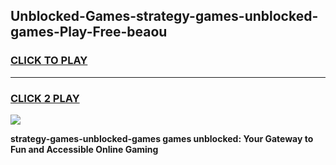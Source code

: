 
## Unblocked-Games-strategy-games-unblocked-games-Play-Free-beaou
<h3>
<a href="https://premium76.site?title=strategy-games-unblocked-games&ref=19M">CLICK TO PLAY</a></h3>
<hr>

<h3>
<a href="https://premium76.site?title=strategy-games-unblocked-games&ref=19M">CLICK 2 PLAY</a>
  
</h3>

<a href="https://premium76.site?title=strategy-games-unblocked-games&ref=19M"><img src="https://clearcache.store/games.png"></a>


**strategy-games-unblocked-games games unblocked: Your Gateway to Fun and Accessible Online Gaming**
